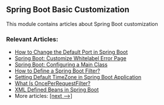 ## Spring Boot Basic Customization

This module contains articles about Spring Boot customization

### Relevant Articles:

 - [How to Change the Default Port in Spring Boot](https://www.baeldung.com/spring-boot-change-port)
 - [Spring Boot: Customize Whitelabel Error Page](https://www.baeldung.com/spring-boot-custom-error-page)
 - [Spring Boot: Configuring a Main Class](https://www.baeldung.com/spring-boot-main-class)
 - [How to Define a Spring Boot Filter?](https://www.baeldung.com/spring-boot-add-filter)
 - [Setting Default TimeZone in Spring Boot Application](https://www.baeldung.com/spring-boot-set-default-timezone)
 - [What Is OncePerRequestFilter?](https://www.baeldung.com/spring-onceperrequestfilter)
 - [XML Defined Beans in Spring Boot](https://www.baeldung.com/spring-boot-xml-beans)
 - More articles: [[next -->]](/spring-boot-modules/spring-boot-basic-customization-2)
